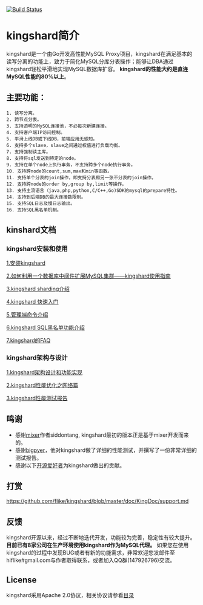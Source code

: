 [![Build Status](https://travis-ci.org/flike/kingshard.svg?branch=master)](https://travis-ci.org/flike/kingshard)

# kingshard简介

kingshard是一个由Go开发高性能MySQL Proxy项目，kingshard在满足基本的读写分离的功能上，致力于简化MySQL分库分表操作；能够让DBA通过kingshard轻松平滑地实现MySQL数据库扩容。 **kingshard的性能大约是直连MySQL性能的80%以上**。

## 主要功能：

	1. 读写分离。
	2. 跨节点分表。
	3. 支持透明的MySQL连接池，不必每次新建连接。
	4. 支持客户端IP访问控制。
	5. 平滑上线DB或下线DB，前端应用无感知。
	6. 支持多个slave，slave之间通过权值进行负载均衡。
	7. 支持强制读主库。
	8. 支持将sql发送到特定的node。
	9. 支持在单个node上执行事务，不支持跨多个node执行事务。
	10. 支持跨node的count,sum,max和min等函数。
	11. 支持单个分表的join操作，即支持分表和另一张不分表的join操作。
	12. 支持跨node的order by,group by,limit等操作。
	13. 支持主流语言（java,php,python,C/C++,Go)SDK的mysql的prepare特性。
	14. 支持到后端DB的最大连接数限制。
	15. 支持SQL日志及慢日志输出。
	16. 支持SQL黑名单机制。

## kinshard文档

### kingshard安装和使用

[1.安装kingshard](./doc/KingDoc/kingshard_install_document.md)

[2.如何利用一个数据库中间件扩展MySQL集群——kingshard使用指南](./doc/KingDoc/how_to_use_kingshard.md)

[3.kingshard sharding介绍](./doc/KingDoc/kingshard_sharding_introduce.md)

[4.kingshard 快速入门](./doc/KingDoc/kingshard_quick_try.md)

[5.管理端命令介绍](./doc/KingDoc/admin_command_introduce.md)

[6.kingshard SQL黑名单功能介绍](./doc/KingDoc/sql_blacklist_introduce.md)

[7.kingshard的FAQ](./doc/KingDoc/function_FAQ.md)

### kingshard架构与设计

[1.kingshard架构设计和功能实现](./doc/KingDoc/architecture_of_kingshard_CN.md)

[2.kingshard性能优化之网络篇](./doc/KingDoc/kingshard_performance_profiling.md)

[3.kingshard性能测试报告](./doc/KingDoc/kingshard_performance_test.md)
## 鸣谢
- 感谢[mixer](https://github.com/siddontang/mixer)作者siddontang, kingshard最初的版本正是基于mixer开发而来的。
- 感谢[bigpyer](https://github.com/bigpyer)，他对kingshard做了详细的性能测试，并撰写了一份非常详细的测试报告。
- 感谢以下[开源爱好者](https://github.com/flike/kingshard/graphs/contributors)为kingshard做出的贡献。

## 打赏
https://github.com/flike/kingshard/blob/master/doc/KingDoc/support.md

## 反馈
kingshard开源以来，经过不断地迭代开发，功能较为完善，稳定性有较大提升。 **目前已有8家公司在生产环境使用kingshard作为MySQL代理。** 如果您在使用kingshard的过程中发现BUG或者有新的功能需求，非常欢迎您发邮件至hiflike#gmail.com与作者取得联系，或者加入QQ群(147926796)交流。

## License

kingshard采用Apache 2.0协议，相关协议请参看[目录](./doc/License)
